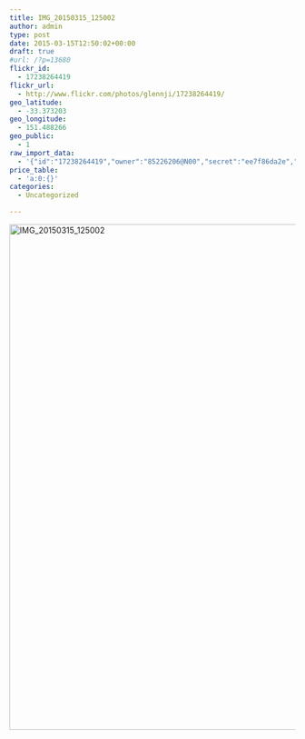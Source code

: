 ```yaml
---
title: IMG_20150315_125002
author: admin
type: post
date: 2015-03-15T12:50:02+00:00
draft: true
#url: /?p=13680
flickr_id:
  - 17238264419
flickr_url:
  - http://www.flickr.com/photos/glennji/17238264419/
geo_latitude:
  - -33.373203
geo_longitude:
  - 151.488266
geo_public:
  - 1
raw_import_data:
  - '{"id":"17238264419","owner":"85226206@N00","secret":"ee7f86da2e","server":"7695","farm":8,"title":"IMG_20150315_125002","ispublic":0,"isfriend":0,"isfamily":0,"description":{"_content":""},"dateupload":"1431090655","lastupdate":"1431090665","datetaken":"2015-03-15 12:50:02","datetakengranularity":"0","datetakenunknown":"0","ownername":"glennji","tags":"","machine_tags":"","originalsecret":"c17c934f89","originalformat":"jpg","latitude":"-33.373203","longitude":"151.488266","accuracy":"16","context":0,"place_id":"kqf7_PVTWryAwgzc2w","woeid":"28645358","geo_is_family":0,"geo_is_friend":0,"geo_is_contact":0,"geo_is_public":0,"media":"photo","media_status":"ready","url_o":"https://farm8.staticflickr.com/7695/17238264419_c17c934f89_o.jpg","height_o":"4208","width_o":"3120"}'
price_table:
  - 'a:0:{}'
categories:
  - Uncategorized

---
```

<p class="flickr-image">
  <a href="http://www.flickr.com/photos/glennji/17238264419/" class="flickr-link"><img src="/wp-content/uploads/2015/03/17238264419_c17c934f89_o-759x1024.jpg" width="660" height="890" alt="IMG_20150315_125002" class="keyring-img" /></a>
</p>
